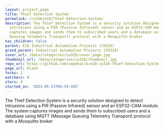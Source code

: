 ```yaml
---
layout: project_page
title: Thief Detection System
permalink: /co326/e18/Thief-Detection-System/
description: The Thief Detection System is a security solution designed to detect
  intrusions using a PIR (Passive Infrared) sensor and an ESP32-CAM module. The system
  captures images and sends them to subscribed users and a database using MQTT (Message
  Queuing Telemetry Transport) protocol with a Mosquitto broker
has_children: false
parent: E18 Industrial Automation Projects (CO326)
grand_parent: Industrial Automation Projects (CO326)
cover_url: /data/categories/co326/cover_page.jpg
thumbnail_url: /data/categories/co326/thumbnail.jpg
repo_url: https://github.com/cepdnaclk/e18-co326-Thief-Detection-System
page_url: blank
forks: 2
watchers: 0
stars: 0
started_on: '2023-05-23T06:59:44Z'
---
```


The Thief Detection System is a security solution designed to detect intrusions using a PIR (Passive Infrared) sensor and an ESP32-CAM module. The system captures images and sends them to subscribed users and a database using MQTT (Message Queuing Telemetry Transport) protocol with a Mosquitto broker